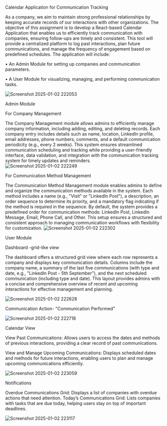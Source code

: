 

Calendar Application for Communication Tracking

As a company, we aim to maintain strong professional relationships by keeping accurate records of our interactions with other organizations. The objective of this assignment is to develop a React-based Calendar Application that enables us to efficiently track communication with companies, ensuring follow-ups are timely and consistent. This tool will provide a centralized platform to log past interactions, plan future communications, and manage the frequency of engagement based on predefined schedules.
The application will include:

•	An Admin Module for setting up companies and communication parameters.

•	A User Module for visualizing, managing, and performing communication tasks.



![Screenshot 2025-01-02 222053](https://github.com/user-attachments/assets/a450e92c-bc72-4658-b43d-e1a7db814c26)

Admin Module

For Company Management

The Company Management module allows admins to efficiently manage company information, including adding, editing, and deleting records. Each company entry includes details such as name, location, LinkedIn profile, email addresses, phone numbers, comments, and a default communication periodicity (e.g., every 2 weeks). This system ensures streamlined communication scheduling and tracking while providing a user-friendly interface, data validation, and integration with the communication tracking system for timely updates and reminders.
![Screenshot 2025-01-02 222249](https://github.com/user-attachments/assets/aef21c77-da62-471f-b24b-d0c8007d0955)

For Communication Method Management

The Communication Method Management module enables admins to define and organize the communication methods available in the system. Each method includes a name (e.g., "Visit" or "LinkedIn Post"), a description, an order sequence to determine its priority, and a mandatory flag indicating if the method is required in the sequence. By default, the system provides a predefined order for communication methods: LinkedIn Post, LinkedIn Message, Email, Phone Call, and Other. This setup ensures a structured and consistent approach to managing communication workflows with flexibility for customization.
![Screenshot 2025-01-02 222302](https://github.com/user-attachments/assets/2f9f655a-cb6e-43ca-92c7-5968c04a0ae6)

User Module

  Dashboard -grid-like view 

  The dashboard offers a structured grid view where each row represents a company and displays key communication details. Columns include the company name, a summary of the last five communications (with type and date, e.g., "LinkedIn Post - 5th September"), and the next scheduled communication (including type and date). This layout provides admins with a concise and comprehensive overview of recent and upcoming interactions for effective management and planning.

![Screenshot 2025-01-02 222628](https://github.com/user-attachments/assets/b7b6e8c2-9217-40f2-b492-45f1f537cb7b)

Communication Action- "Communication Performed"

![Screenshot 2025-01-02 222718](https://github.com/user-attachments/assets/563d3c48-ea67-464c-aca9-e945e8016c35)

Calendar View

View Past Communications: Allows users to access the dates and methods of previous interactions, providing a clear record of past communications.

View and Manage Upcoming Communications: Displays scheduled dates and methods for future interactions, enabling users to plan and manage upcoming communications efficiently.



![Screenshot 2025-01-02 223059](https://github.com/user-attachments/assets/c3a37dfe-f229-4be9-bc12-59521289d62f)

Notifications

Overdue Communications Grid: Displays a list of companies with overdue actions that need attention.
Today’s Communications Grid: Lists companies with tasks that are due today, helping users stay on top of important deadlines.

![Screenshot 2025-01-02 223117](https://github.com/user-attachments/assets/08b7e488-b42e-448a-987a-9da01077adee)
